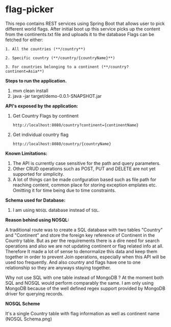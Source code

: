 # flag-picker
 This repo contains REST services using Spring Boot that allows user to pick different world flags. 
 After initial boot up this service picks up the content from the continents.txt file and uploads it to the database
 Flags can be fetched for either:
 
 `1. All the countries (**/country**)`
 
 `2. Specific country (**/country/{countryName}**)`
 
 `3. For countries belonging to a continent (**/country?continent=Asia**)`
 
**Steps to run the application.**
1. mvn clean install
2. java -jar target/demo-0.0.1-SNAPSHOT.jar

**API's exposed by the application:**
1. Get Country Flags by continent

    `http://localhost:8080/country?continent={continentName}`

2. Get individual country flag

    `http://localhost:8080/country/{countryName}`

**Known Limitations:**

1. The API is currently case sensitive for the path and query parameters.
2. Other CRUD operations such as POST, PUT and DELETE are not yet supported for simplicity.
3. A lot of things can be made confguration based such as file path for reaching content, common 
place for storing exception emplates etc. Omitting it for time being due to time constraints.

**Schema used for Database:**
1. I am using `NOSQL` database instead of `SQL`. 
    
**Reason behind using NOSQL:**

A traditional route was to create a SQL database with two tables "Country" and "Continent" and 
store the foreign key reference of Continent in the Country table.
But as per the requirements there is a dire need for search operations and also we are not updating 
continent or flag related info at all. Therefore It made a lot of sense to denormalize this data and 
keep them together in order to prevent Join operations, especially when this API will be used too frequently. 
And also country and flags have one to one relationship so they are anyways staying together. 

Why not use SQL with one table instead of MongoDB ?
At the moment both SQL and NOSQL would perform comparably the same. I am only using MongoDB because of the well 
defined regex support provided by MongoDB driver for querying records.
   
**NOSQL Scheme**

It's a single Country table with flag information as well as continent name (NOSQL Schema.png)
